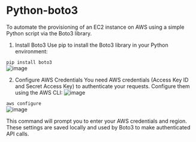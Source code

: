 # Python-boto3
To automate the provisioning of an EC2 instance on AWS using a simple Python script via the Boto3 library.

1. Install Boto3
Use pip to install the Boto3 library in your Python environment:

<centre><code>pip install boto3</code></centre></br>
![image](https://github.com/user-attachments/assets/691557fe-7595-41f9-8a80-a2cdd2177af4)

2. Configure AWS Credentials
You need AWS credentials (Access Key ID and Secret Access Key) to authenticate your requests. Configure them using the AWS CLI:
![image](https://github.com/user-attachments/assets/5c4ca971-5000-4981-831b-a7607448915f)

<centre><code>aws configure </code></centre></br>
![image](https://github.com/user-attachments/assets/e4506788-86a3-4478-9449-3e32dc5e9dd0)

This command will prompt you to enter your AWS credentials and region. These settings are saved locally and used by Boto3 to make authenticated API calls.
